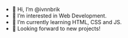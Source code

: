 - 👋 Hi, I’m @ivnnbrik
- 👀 I’m interested in Web Development.
- 🌱 I’m currently learning HTML, CSS and JS. 
- 🚀 Looking forward to new projects!


<!---
ivnnbrik/ivnnbrik is a ✨ special ✨ repository because its `README.md` (this file) appears on your GitHub profile.
You can click the Preview link to take a look at your changes.
--->
